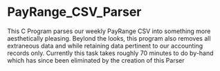 # PayRange_CSV_Parser
This C Program parses our weekly PayRange CSV into something more aesthetically pleasing. Beylond the looks, this program also removes all extraneous data and while retaining data pertinent to our accounting records only. Currently this task takes roughly 70 minutes to do by-hand which has since been eliminated by the creation of this Parser 
